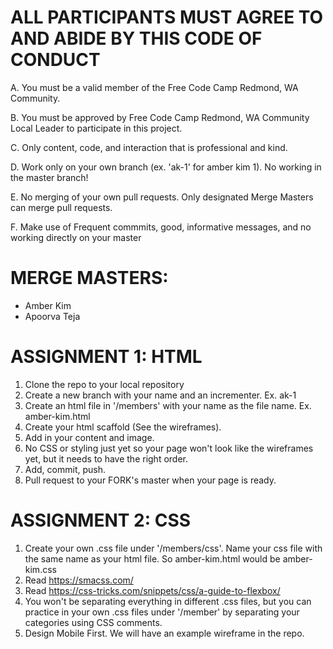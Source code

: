 # ALL PARTICIPANTS MUST AGREE TO AND ABIDE BY THIS CODE OF CONDUCT

A. You must be a valid member of the Free Code Camp Redmond, WA Community.

B. You must be approved by Free Code Camp Redmond, WA Community Local Leader to participate in this project.

C. Only content, code, and interaction that is professional and kind.

D. Work only on your own branch (ex. 'ak-1' for amber kim 1). No working in the master branch!

E. No merging of your own pull requests. Only designated Merge Masters can merge pull requests.

F. Make use of Frequent commmits, good, informative messages, and no working directly on your master

# MERGE MASTERS:
* Amber Kim
* Apoorva Teja


# ASSIGNMENT 1: HTML
1. Clone the repo to your local repository
2. Create a new branch with your name and an incrementer. Ex. ak-1
3. Create an html file in '/members' with your name as the file name. Ex. amber-kim.html
4. Create your html scaffold (See the wireframes).
5. Add in your content and image.
6. No CSS or styling just yet so your page won't look like the wireframes yet, but it needs to have the right order.
7. Add, commit, push.
8. Pull request to your FORK's master when your page is ready.

# ASSIGNMENT 2: CSS
1. Create your own .css file under '/members/css'. Name your css file with the same name as your html file. So amber-kim.html would be amber-kim.css
2. Read https://smacss.com/
3. Read https://css-tricks.com/snippets/css/a-guide-to-flexbox/
3. You won't be separating everything in different .css files, but you can practice in your own .css files under '/member' by separating your categories using CSS comments.
4. Design Mobile First. We will have an example wireframe in the repo.
